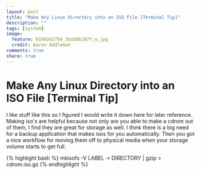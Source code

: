 ```yaml
---
layout: post
title: "Make Any Linux Directory into an ISO File [Terminal Tip]"
description: ""
tags: [system]
image:
  feature: 8160262794_3ba58b187f_o.jpg
  credit: Aaron Addleman
comments: true
share: true
---
```


# Make Any Linux Directory into an ISO File [Terminal Tip]

I like stuff like this so I figured I would write it down here for later reference. Making iso's are helpful because not only are you able to make a cdrom out of them, I find they are great for storage as well. I think there is a big need for a backup application that makes isos for you automatically. Then you got a nice workflow for moving them off to physical media when your storage volume starts to get full.

{% highlight bash %}
    mkisofs -V LABEL -r DIRECTORY | gzip > cdrom.iso.gz
{% endhighlight %}
